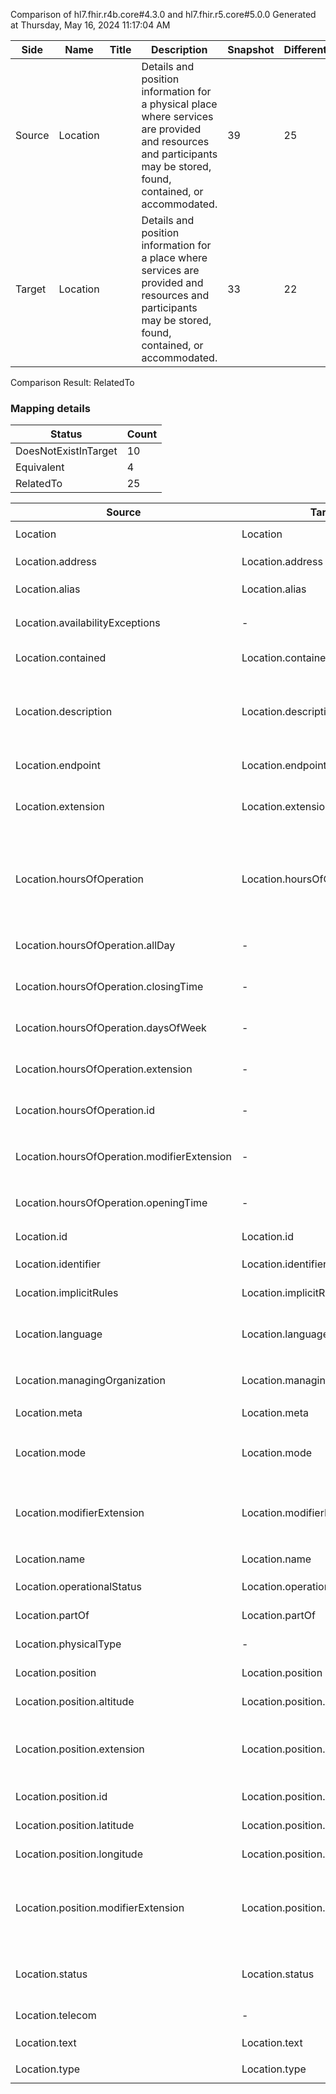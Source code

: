 Comparison of hl7.fhir.r4b.core#4.3.0 and hl7.fhir.r5.core#5.0.0
Generated at Thursday, May 16, 2024 11:17:04 AM

| Side | Name | Title | Description | Snapshot | Differential |
| --- | --- | --- | --- | --- | --- |
| Source | Location |  | Details and position information for a physical place where services are provided and resources and participants may be stored, found, contained, or accommodated. | 39 | 25 |
| Target | Location |  | Details and position information for a place where services are provided and resources and participants may be stored, found, contained, or accommodated. | 33 | 22 |


Comparison Result: RelatedTo


### Mapping details

| Status | Count |
| ------ | ----- |
DoesNotExistInTarget | 10 |
Equivalent | 4 |
RelatedTo | 25 |


| Source | Target | Status | Message |
| ------ | ------ | ------ | ------- |
| Location | Location | Equivalent | R4B `Location` maps as Equivalent to R5 `Location` |
| Location.address | Location.address | Equivalent | R4B `Location.address` maps as Equivalent to R5 `Location.address` |
| Location.alias | Location.alias | Equivalent | R4B `Location.alias` maps as Equivalent to R5 `Location.alias` |
| Location.availabilityExceptions | - | DoesNotExistInTarget | R4B `Location.availabilityExceptions` does not appear in the target and has no mapping for `Location`. |
| Location.contained | Location.contained | Equivalent | R4B `Location.contained` maps as Equivalent to R5 `Location.contained` |
| Location.description | Location.description | SourceIsBroaderThanTarget | R4B `Location.description` maps as SourceIsBroaderThanTarget to R5 `Location.description` - description has change due to type change: R4B description string has no equivalent or mapped type in R5 description |
| Location.endpoint | Location.endpoint | Equivalent | R4B `Location.endpoint` maps as Equivalent to R5 `Location.endpoint` |
| Location.extension | Location.extension | RelatedTo | R4B `Location.extension` maps as RelatedTo to R5 `Location.extension` - extension has change due to type change: R4B `extension` `Extension` maps as RelatedTo for R5 `extension` |
| Location.hoursOfOperation | Location.hoursOfOperation | SourceIsBroaderThanTarget | R4B `Location.hoursOfOperation` maps as SourceIsBroaderThanTarget to R5 `Location.hoursOfOperation` - hoursOfOperation has change due to type change: R4B hoursOfOperation BackboneElement has no equivalent or mapped type in R5 hoursOfOperation |
| Location.hoursOfOperation.allDay | - | DoesNotExistInTarget | R4B `Location.hoursOfOperation.allDay` does not appear in the target and has no mapping for `Location`. |
| Location.hoursOfOperation.closingTime | - | DoesNotExistInTarget | R4B `Location.hoursOfOperation.closingTime` does not appear in the target and has no mapping for `Location`. |
| Location.hoursOfOperation.daysOfWeek | - | DoesNotExistInTarget | R4B `Location.hoursOfOperation.daysOfWeek` does not appear in the target and has no mapping for `Location`. |
| Location.hoursOfOperation.extension | - | DoesNotExistInTarget | R4B `Location.hoursOfOperation.extension` does not appear in the target and has no mapping for `Location`. |
| Location.hoursOfOperation.id | - | DoesNotExistInTarget | R4B `Location.hoursOfOperation.id` does not appear in the target and has no mapping for `Location`. |
| Location.hoursOfOperation.modifierExtension | - | DoesNotExistInTarget | R4B `Location.hoursOfOperation.modifierExtension` does not appear in the target and has no mapping for `Location`. |
| Location.hoursOfOperation.openingTime | - | DoesNotExistInTarget | R4B `Location.hoursOfOperation.openingTime` does not appear in the target and has no mapping for `Location`. |
| Location.id | Location.id | Equivalent | R4B `Location.id` maps as Equivalent to R5 `Location.id` |
| Location.identifier | Location.identifier | Equivalent | R4B `Location.identifier` maps as Equivalent to R5 `Location.identifier` |
| Location.implicitRules | Location.implicitRules | Equivalent | R4B `Location.implicitRules` maps as Equivalent to R5 `Location.implicitRules` |
| Location.language | Location.language | RelatedTo | R4B `Location.language` maps as RelatedTo to R5 `Location.language` - language made the binding required (from Preferred) for http://hl7.org/fhir/ValueSet/all-languages|5.0.0 |
| Location.managingOrganization | Location.managingOrganization | Equivalent | R4B `Location.managingOrganization` maps as Equivalent to R5 `Location.managingOrganization` |
| Location.meta | Location.meta | Equivalent | R4B `Location.meta` maps as Equivalent to R5 `Location.meta` |
| Location.mode | Location.mode | Equivalent | R4B `Location.mode` maps as Equivalent to R5 `Location.mode` - mode has compatible required binding for code type: http://hl7.org/fhir/ValueSet/location-mode|4.3.0 and http://hl7.org/fhir/ValueSet/location-mode|5.0.0 (Equivalent) |
| Location.modifierExtension | Location.modifierExtension | RelatedTo | R4B `Location.modifierExtension` maps as RelatedTo to R5 `Location.modifierExtension` - modifierExtension has change due to type change: R4B `modifierExtension` `Extension` maps as RelatedTo for R5 `modifierExtension` |
| Location.name | Location.name | Equivalent | R4B `Location.name` maps as Equivalent to R5 `Location.name` |
| Location.operationalStatus | Location.operationalStatus | Equivalent | R4B `Location.operationalStatus` maps as Equivalent to R5 `Location.operationalStatus` |
| Location.partOf | Location.partOf | Equivalent | R4B `Location.partOf` maps as Equivalent to R5 `Location.partOf` |
| Location.physicalType | - | DoesNotExistInTarget | R4B `Location.physicalType` does not appear in the target and has no mapping for `Location`. |
| Location.position | Location.position | Equivalent | R4B `Location.position` maps as Equivalent to R5 `Location.position` |
| Location.position.altitude | Location.position.altitude | Equivalent | R4B `Location.position.altitude` maps as Equivalent to R5 `Location.position.altitude` |
| Location.position.extension | Location.position.extension | RelatedTo | R4B `Location.position.extension` maps as RelatedTo to R5 `Location.position.extension` - extension has change due to type change: R4B `extension` `Extension` maps as RelatedTo for R5 `extension` |
| Location.position.id | Location.position.id | Equivalent | R4B `Location.position.id` maps as Equivalent to R5 `Location.position.id` |
| Location.position.latitude | Location.position.latitude | Equivalent | R4B `Location.position.latitude` maps as Equivalent to R5 `Location.position.latitude` |
| Location.position.longitude | Location.position.longitude | Equivalent | R4B `Location.position.longitude` maps as Equivalent to R5 `Location.position.longitude` |
| Location.position.modifierExtension | Location.position.modifierExtension | RelatedTo | R4B `Location.position.modifierExtension` maps as RelatedTo to R5 `Location.position.modifierExtension` - modifierExtension has change due to type change: R4B `modifierExtension` `Extension` maps as RelatedTo for R5 `modifierExtension` |
| Location.status | Location.status | Equivalent | R4B `Location.status` maps as Equivalent to R5 `Location.status` - status has compatible required binding for code type: http://hl7.org/fhir/ValueSet/location-status|4.3.0 and http://hl7.org/fhir/ValueSet/location-status|5.0.0 (Equivalent) |
| Location.telecom | - | DoesNotExistInTarget | R4B `Location.telecom` does not appear in the target and has no mapping for `Location`. |
| Location.text | Location.text | Equivalent | R4B `Location.text` maps as Equivalent to R5 `Location.text` |
| Location.type | Location.type | Equivalent | R4B `Location.type` maps as Equivalent to R5 `Location.type` |


